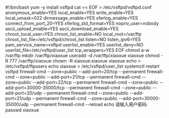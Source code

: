 #!/bin/bash
yum -y install vsftpd
cat << EOF > /etc/vsftpd/vsftpd.conf
anonymous_enable=YES
local_enable=YES
write_enable=YES
local_umask=022
dirmessage_enable=YES
xferlog_enable=YES
connect_from_port_20=YES
xferlog_std_format=YES
nopriv_user=nobody
ascii_upload_enable=YES
ascii_download_enable=YES
chroot_local_user=YES
chroot_list_enable=NO
local_root=/var/ftp
chroot_list_file=/etc/vsftpd/chroot_list
listen=NO
listen_ipv6=YES
pam_service_name=vsftpd
userlist_enable=YES
userlist_deny=NO
userlist_file=/etc/vsftpd/user_list
tcp_wrappers=YES
EOF
chmod a-w /var/ftp
mkdir /var/ftp/xiaoxue
useradd -d /var/ftp/xiaoxue xiaoxue
chmod -R 777 /var/ftp/xiaoxue
chown -R xiaoxue:xiaoxue xiaoxue
echo > /etc/vsftpd/ftpusers
echo xiaoxue > /etc/vsftpd/user_list 
systemctl restart vsftpd
firewall-cmd --zone=public --add-port=20/tcp --permanent
firewall-cmd --zone=public --add-port=21/tcp --permanent
firewall-cmd --zone=public --add-port=22/tcp --permanent
firewall-cmd --zone=public --add-port=30000-35000/tcp --permanent
firewall-cmd --zone=public --add-port=20/udp --permanent
firewall-cmd --zone=public --add-port=21/udp --permanent
firewall-cmd --zone=public --add-port=30000-35000/udp --permanent
firewall-cmd --reload
echo 请输入用户密码:
passwd xiaoxue

